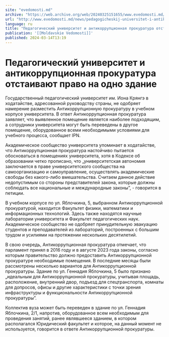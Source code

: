 ```yaml
---
site: "evedomosti.md"
archive: "https://web.archive.org/web/20240325151655/www.evedomosti.md/news/pedagogicheskij-universitet-i-antikorrupcionnaya-prokuratura"
url: "http://www.evedomosti.md/news/pedagogicheskij-universitet-i-antikorrupcionnaya-prokuratura"
language: ru
title: "Педагогический университет и антикоррупционная прокуратура отстаивают право на одно здание"
publication: '[[Moldavskie Vedomosti]]'
published: 2024-03-14T13:19
---
```


# Педагогический университет и антикоррупционная прокуратура отстаивают право на одно здание

Государственный педагогический университет им. Иона Крянгэ в ходатайстве, адресованной руководству страны, не одобряет намерение разместить Антикоррупционную прокуратуру в учебном корпусе университета. В ответ Антикоррупционная прокуратура заявляет, что выявленное помещение является наиболее подходящим, а сотрудники университета могут быть переведены в другое помещение, оборудованное всеми необходимыми условиями для учебного процесса, сообщает IPN.

Академическое сообщество университета упоминает в ходатайстве, что Антикоррупционная прокуратура настойчиво пытается обосноваться в помещениях университета, хотя в Кодексе об образовании четко прописано, что „университетская автономия заключается в праве университетского сообщества на самоорганизацию и самоуправление, осуществлять академические свободы без какого-либо вмешательства. Считаем данное действие недопустимым со стороны представителей закона, которые должны соблюдать все национальные и международные законыˮ, - говорится в петиции.

В учебном корпусе по ул. Яблочкина, 5, выбранном Антикоррупционной прокуратурой, находится Факультет физики, математики и информационных технологий. Здесь также находятся научные лаборатории университета и Факультет педагогических наук. Академическое сообщество не одобряет принудительную эвакуацию студентов и преподавателей из лабораторий, построенных с большим трудом и усилиями на протяжении нескольких десятилетий.

В свою очередь, Антикоррупционная прокуратура отмечает, что парламент принял в 2016 году и в августе 2023 года законы, согласно которым правительство должно предоставить Антикоррупционной прокуратуре необходимые помещения. В последние месяцы были рассмотрены несколько вариантов для Антикоррупционной прокуратуры. Здание по ул. Геннадия Яблочкина, 5 было признано „идеальным для Антикоррупционной прокуратуры, учитывая площадь, расположение, внутренний двор, подъезд для спецтранспорта, комнаты для допросов, офисы и другие характеристики с точки зрения инфраструктуры и функциональности Антикоррупционной прокуратурыˮ.

Коллектив вуза может быть переведен в здание по ул. Геннадия Яблочкина, 2/1, напротив, оборудованное всем необходимым для проведения занятий, ранее являвшееся зданием, в котором располагался Юридический факультет и которое, на данный момент не используется, говорится в ответе Антикоррупционной прокуратуры.